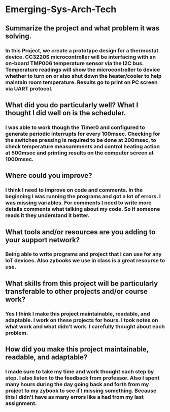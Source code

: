 # Emerging-Sys-Arch-Tech

## Summarize the project and what problem it was solving. 
### In this Project, we create a prototype design for a thermostat device. CC3220S microcontroller will be interfacing with an on-board TMP006 temperature sensor via the I2C bus. Temperature readings will show the microcontroller to device whether to turn on or also shut down the heater/cooler to help maintain room temperature. Results go to print on PC screen via UART protocol.

## What did you do particularly well? What I thought I did well on is the scheduler. 
### I was able to work though the Timer0 and configured to generate periodic interrupts for every 100msec. Checking for the switches pressing is required to be done at 200msec, to check temperature measurements and control heating action at 500msec and printing results on the computer screen at 1000msec.

## Where could you improve? 
### I think I need to improve on code and comments. In the beginning I was running the programs and got a lot of errors. I was missing variables. For comments I need to write more details comments what talking about my code. So if someone reads it they understand it better.


## What tools and/or resources are you adding to your support network? 
### Being able to write programs and project that I can use for any IoT devices. Also zybooks we use in class is a great resourse to use.

## What skills from this project will be particularly transferable to other projects and/or course work? 
### Yes I think I make this project maintainable, readable, and adaptable. I work on these projects for hours. I took notes on what work and what didn’t work. I carefully thought about each problem.
 
## How did you make this project maintainable, readable, and adaptable? 
### I made sure to take my time and work thought each step by step. I also listen to the feedback from professor. Also I spent many hours during the day going back and forth from my project to my zybook to see if I missing something. Because this I didn't have as many errors like a had from my last assignment.
